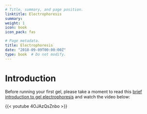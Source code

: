 ```yaml
---
# Title, summary, and page position.
linktitle: Electrophoresis
summary: 
weight: 1
icon: book
icon_pack: fas

# Page metadata.
title: Electrophoresis
date: "2018-09-09T00:00:00Z"
type: book  # Do not modify.
---
```


# Introduction

Before running your first gel, please take a moment to read this [brief introduction to gel electrophoresis](https://en.wikipedia.org/wiki/Gel_electrophoresis) and watch the video below:

{{< youtube 4OJAzQsZnbo >}}